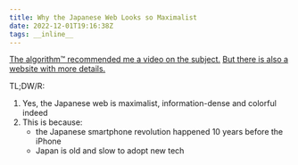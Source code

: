 ```yaml
---
title: Why the Japanese Web Looks so Maximalist
date: 2022-12-01T19:16:38Z
tags: __inline__
---
```


[The algorithm™ recommended me a video on the subject.](https://www.youtube.com/watch?v=z6ep308goxQ)
[But there is also a website with more details.](https://sabrinas.space/)

TL;DW/R:

1. Yes, the Japanese web is maximalist, information-dense and colorful indeed
2. This is because:
    * the Japanese smartphone revolution happened 10 years before the iPhone
    * Japan is old and slow to adopt new tech

